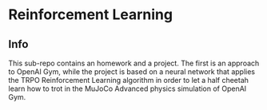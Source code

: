 # Reinforcement Learning

## Info
This sub-repo contains an homework and a project. The first is an approach to OpenAI Gym, while the project is based on a neural network that applies the TRPO Reinforcement Learning algorithm in order to let a half cheetah learn how to trot in the MuJoCo Advanced physics simulation of OpenAI Gym.